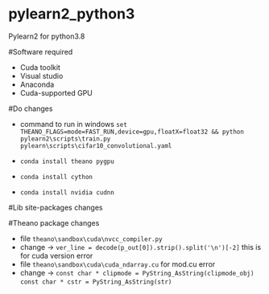 # pylearn2_python3

Pylearn2 for python3.8

#Software required

- Cuda toolkit
- Visual studio
- Anaconda
- Cuda-supported GPU

#Do changes

- command to run in windows `set THEANO_FLAGS=mode=FAST_RUN,device=gpu,floatX=float32 && python pylearn2\scripts\train.py pylearn\scripts\cifar10_convolutional.yaml`

- `conda install theano pygpu`
- `conda install cython`
- `conda install nvidia cudnn`

#Lib site-packages changes

#Theano package changes

- file `theano\sandbox\cuda\nvcc_compiler.py`
- change -> `ver_line = decode(p_out[0]).strip().split('\n')[-2]` this is for cuda version error
- file `theano\sandbox\cuda\cuda_ndarray.cu` for mod.cu error
- change -> `const char * clipmode = PyString_AsString(clipmode_obj)` `const char * cstr = PyString_AsString(str)`
